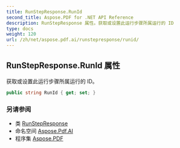 ```yaml
---
title: RunStepResponse.RunId
second_title: Aspose.PDF for .NET API Reference
description: RunStepResponse 属性。获取或设置此运行步骤所属运行的 ID
type: docs
weight: 120
url: /zh/net/aspose.pdf.ai/runstepresponse/runid/
---
```

## RunStepResponse.RunId 属性

获取或设置此运行步骤所属运行的 ID。

```csharp
public string RunId { get; set; }
```

### 另请参阅

* 类 [RunStepResponse](../)
* 命名空间 [Aspose.Pdf.AI](../../../aspose.pdf.ai/)
* 程序集 [Aspose.PDF](../../../)